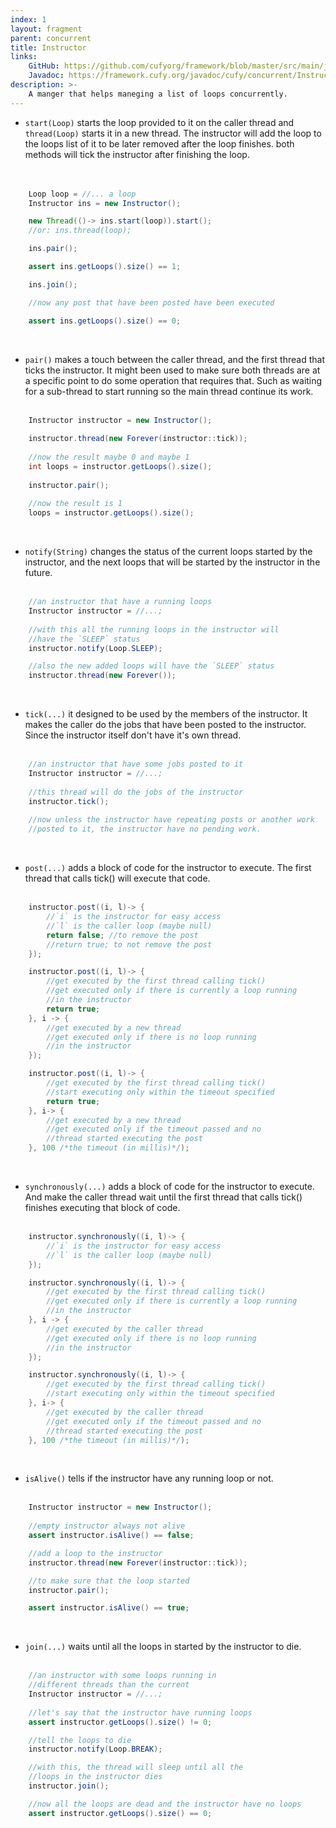 ```yaml
---
index: 1
layout: fragment
parent: concurrent
title: Instructor
links:
    GitHub: https://github.com/cufyorg/framework/blob/master/src/main/java/cufy/concurrent/Instructor.java
    Javadoc: https://framework.cufy.org/javadoc/cufy/concurrent/Instructor.html
description: >-
    A manger that helps maneging a list of loops concurrently.
---
```


- `start(Loop)` starts the loop provided to it on the caller thread and `thread(Loop)` starts
it in a new thread. The instructor will add the loop to the loops list of it to be later 
removed after the loop finishes. both methods will tick the instructor
after finishing the loop.  
<br><br>
```java 
    Loop loop = //... a loop
    Instructor ins = new Instructor();

    new Thread(()-> ins.start(loop)).start();
    //or: ins.thread(loop);

    ins.pair();

    assert ins.getLoops().size() == 1;

    ins.join();

    //now any post that have been posted have been executed

    assert ins.getLoops().size() == 0;
```
<br>

- `pair()` makes a touch between the caller thread, and the first thread that ticks the instructor.
It might been used to make sure both threads are at a specific point to do some operation that requires that.
Such as waiting for a sub-thread to start running so the main thread continue its work.
<br><br>
```java 
    Instructor instructor = new Instructor();
    
    instructor.thread(new Forever(instructor::tick));
    
    //now the result maybe 0 and maybe 1
    int loops = instructor.getLoops().size();
    
    instructor.pair();
    
    //now the result is 1
    loops = instructor.getLoops().size();
```
<br>

- `notify(String)` changes the status of the current loops started by the
instructor, and the next loops that will be started by the instructor in the future.
<br><br>
```java 
    //an instructor that have a running loops
    Instructor instructor = //...;
    
    //with this all the running loops in the instructor will
    //have the `SLEEP` status
    instructor.notify(Loop.SLEEP);

    //also the new added loops will have the `SLEEP` status
    instructor.thread(new Forever());
```
<br>

- `tick(...)` it designed to be used by the members of the instructor.
It makes the caller do the jobs that have been posted to the instructor.
Since the instructor itself don't have it's own thread.
<br><br>
```java 
    //an instructor that have some jobs posted to it
    Instructor instructor = //...;
    
    //this thread will do the jobs of the instructor
    instructor.tick();
    
    //now unless the instructor have repeating posts or another work
    //posted to it, the instructor have no pending work.
```    
<br>

- `post(...)` adds a block of code for the instructor to execute.
The first thread that calls tick() will execute that code.
<br><br>
```java 
    instructor.post((i, l)-> {
        //`i` is the instructor for easy access
        //`l` is the caller loop (maybe null)
        return false; //to remove the post
        //return true; to not remove the post
    });
```
```java 
    instructor.post((i, l)-> {
        //get executed by the first thread calling tick()
        //get executed only if there is currently a loop running
        //in the instructor
        return true;
    }, i -> {
        //get executed by a new thread
        //get executed only if there is no loop running
        //in the instructor
    });
```
```java 
    instructor.post((i, l)-> {
        //get executed by the first thread calling tick()
        //start executing only within the timeout specified
        return true;
    }, i-> {
        //get executed by a new thread
        //get executed only if the timeout passed and no
        //thread started executing the post
    }, 100 /*the timeout (in millis)*/);
```
<br>

- `synchronously(...)` adds a block of code for the instructor to execute.
And make the caller thread wait until the first thread that calls tick()
finishes executing that block of code.
<br><br>
```java 
    instructor.synchronously((i, l)-> {
        //`i` is the instructor for easy access
        //`l` is the caller loop (maybe null)
    });
```
```java 
    instructor.synchronously((i, l)-> {
        //get executed by the first thread calling tick()
        //get executed only if there is currently a loop running
        //in the instructor
    }, i -> {
        //get executed by the caller thread
        //get executed only if there is no loop running
        //in the instructor
    });
```
```java 
    instructor.synchronously((i, l)-> {
        //get executed by the first thread calling tick()
        //start executing only within the timeout specified
    }, i-> {
        //get executed by the caller thread
        //get executed only if the timeout passed and no
        //thread started executing the post
    }, 100 /*the timeout (in millis)*/);
```
<br>

- `isAlive()` tells if the instructor have any running loop or not.
<br><br>
```java 
    Instructor instructor = new Instructor();
    
    //empty instructor always not alive
    assert instructor.isAlive() == false;

    //add a loop to the instructor
    instructor.thread(new Forever(instructor::tick));

    //to make sure that the loop started
    instructor.pair();

    assert instructor.isAlive() == true;
```
<br>

- `join(...)` waits until all the loops in started by the instructor to die.
<br><br>
```java 
    //an instructor with some loops running in
    //different threads than the current
    Instructor instructor = //...;
 
    //let's say that the instructor have running loops
    assert instructor.getLoops().size() != 0;

    //tell the loops to die
    instructor.notify(Loop.BREAK);

    //with this, the thread will sleep until all the
    //loops in the instructor dies
    instructor.join();

    //now all the loops are dead and the instructor have no loops
    assert instructor.getLoops().size() == 0;
```